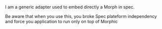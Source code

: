 I am a generic adapter used to embed directly a Morph in spec.

Be aware that when you use this, you broke Spec plateform independency and force you application to run only on top of Morphic